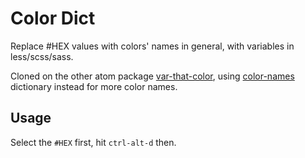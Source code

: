 # Color Dict

Replace #HEX values with colors' names in general, with variables in less/scss/sass.

Cloned on the other atom package [var-that-color](https://atom.io/packages/var-that-color), using [color-names](https://github.com/meodai/color-names) dictionary instead for more color names.

## Usage

Select the `#HEX` first, hit `ctrl-alt-d` then.
